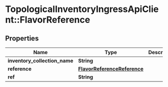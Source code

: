 # TopologicalInventoryIngressApiClient::FlavorReference

## Properties
Name | Type | Description | Notes
------------ | ------------- | ------------- | -------------
**inventory_collection_name** | **String** |  | 
**reference** | [**FlavorReferenceReference**](FlavorReferenceReference.md) |  | 
**ref** | **String** |  | 


